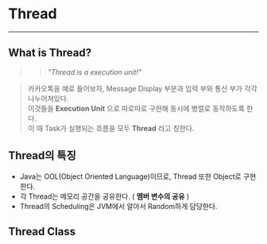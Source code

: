 # Thread
---
## What is Thread?
>> *"Thread is a execution unit!"*    

> 카카오톡을 예로 들어보자, Message Display 부분과 입력 부와 통신 부가 각각 나누어져있다.  
> 이것들을 __Execution Unit__ 으로 따로따로 구현해 동시에 병렬로 동작하도록 한다.   
> 이 때 Task가 실행되는 흐름을 모두 __Thread__ 라고 칭한다.  

## Thread의 특징
- Java는 OOL(Object Oriented Language)이므로, Thread 또한 Object로 구현한다.
- 각 Thread는 메모리 공간을 공유한다. ( __멤버 변수의 공유__ )
- Thread의 Scheduling은 JVM에서 알아서 Random하게 담당한다.

## Thread Class

